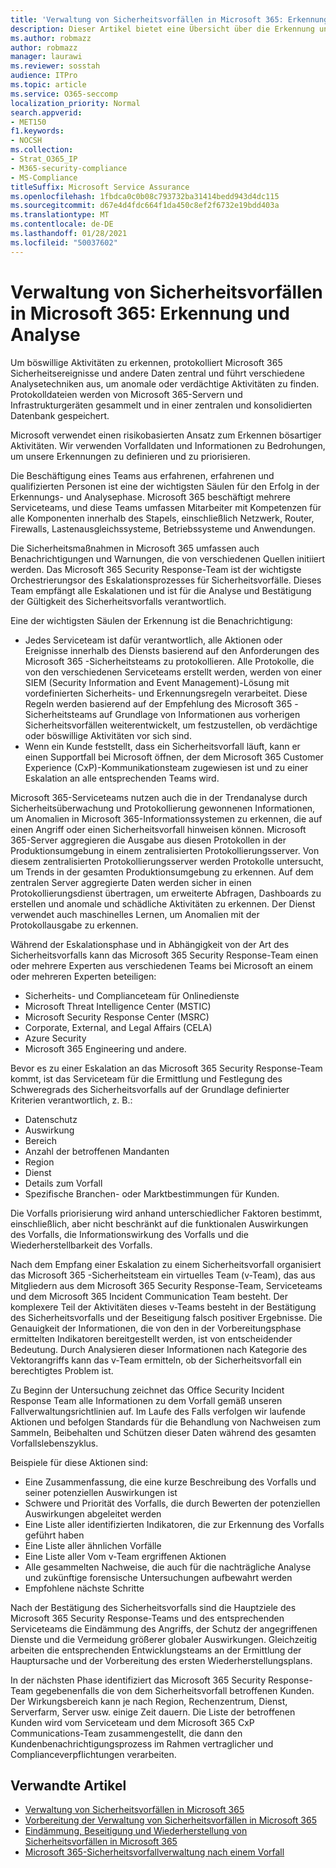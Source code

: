 ```yaml
---
title: 'Verwaltung von Sicherheitsvorfällen in Microsoft 365: Erkennung und Analyse'
description: Dieser Artikel bietet eine Übersicht über die Erkennung und Analyse von Sicherheitsvorfällen in Microsoft 365.
ms.author: robmazz
author: robmazz
manager: laurawi
ms.reviewer: sosstah
audience: ITPro
ms.topic: article
ms.service: O365-seccomp
localization_priority: Normal
search.appverid:
- MET150
f1.keywords:
- NOCSH
ms.collection:
- Strat_O365_IP
- M365-security-compliance
- MS-Compliance
titleSuffix: Microsoft Service Assurance
ms.openlocfilehash: 1fbdca0c0b08c793732ba31414bedd943d4dc115
ms.sourcegitcommit: d67e4d4fdc664f1da450c8ef2f6732e19bdd403a
ms.translationtype: MT
ms.contentlocale: de-DE
ms.lasthandoff: 01/28/2021
ms.locfileid: "50037602"
---
```

# <a name="microsoft-365-security-incident-management-detection-and-analysis"></a>Verwaltung von Sicherheitsvorfällen in Microsoft 365: Erkennung und Analyse

Um böswillige Aktivitäten zu erkennen, protokolliert Microsoft 365 Sicherheitsereignisse und andere Daten zentral und führt verschiedene Analysetechniken aus, um anomale oder verdächtige Aktivitäten zu finden. Protokolldateien werden von Microsoft 365-Servern und Infrastrukturgeräten gesammelt und in einer zentralen und konsolidierten Datenbank gespeichert.

Microsoft verwendet einen risikobasierten Ansatz zum Erkennen bösartiger Aktivitäten. Wir verwenden Vorfalldaten und Informationen zu Bedrohungen, um unsere Erkennungen zu definieren und zu priorisieren.

Die Beschäftigung eines Teams aus erfahrenen, erfahrenen und qualifizierten Personen ist eine der wichtigsten Säulen für den Erfolg in der Erkennungs- und Analysephase. Microsoft 365 beschäftigt mehrere Serviceteams, und diese Teams umfassen Mitarbeiter mit Kompetenzen für alle Komponenten innerhalb des Stapels, einschließlich Netzwerk, Router, Firewalls, Lastenausgleichssysteme, Betriebssysteme und Anwendungen.

Die Sicherheitsmaßnahmen in Microsoft 365 umfassen auch Benachrichtigungen und Warnungen, die von verschiedenen Quellen initiiert werden. Das Microsoft 365 Security Response-Team ist der wichtigste Orchestrierungsor des Eskalationsprozesses für Sicherheitsvorfälle. Dieses Team empfängt alle Eskalationen und ist für die Analyse und Bestätigung der Gültigkeit des Sicherheitsvorfalls verantwortlich.

Eine der wichtigsten Säulen der Erkennung ist die Benachrichtigung:

- Jedes Serviceteam ist dafür verantwortlich, alle Aktionen oder Ereignisse innerhalb des Diensts basierend auf den Anforderungen des Microsoft 365 -Sicherheitsteams zu protokollieren. Alle Protokolle, die von den verschiedenen Serviceteams erstellt werden, werden von einer SIEM (Security Information and Event Management)-Lösung mit vordefinierten Sicherheits- und Erkennungsregeln verarbeitet. Diese Regeln werden basierend auf der Empfehlung des Microsoft 365 -Sicherheitsteams auf Grundlage von Informationen aus vorherigen Sicherheitsvorfällen weiterentwickelt, um festzustellen, ob verdächtige oder böswillige Aktivitäten vor sich sind.
- Wenn ein Kunde feststellt, dass ein Sicherheitsvorfall läuft, kann er einen Supportfall bei Microsoft öffnen, der dem Microsoft 365 Customer Experience (CxP)-Kommunikationsteam zugewiesen ist und zu einer Eskalation an alle entsprechenden Teams wird.

Microsoft 365-Serviceteams nutzen auch die in der Trendanalyse durch Sicherheitsüberwachung und Protokollierung gewonnenen Informationen, um Anomalien in Microsoft 365-Informationssystemen zu erkennen, die auf einen Angriff oder einen Sicherheitsvorfall hinweisen können. Microsoft 365-Server aggregieren die Ausgabe aus diesen Protokollen in der Produktionsumgebung in einem zentralisierten Protokollierungsserver. Von diesem zentralisierten Protokollierungsserver werden Protokolle untersucht, um Trends in der gesamten Produktionsumgebung zu erkennen. Auf dem zentralen Server aggregierte Daten werden sicher in einen Protokollierungsdienst übertragen, um erweiterte Abfragen, Dashboards zu erstellen und anomale und schädliche Aktivitäten zu erkennen. Der Dienst verwendet auch maschinelles Lernen, um Anomalien mit der Protokollausgabe zu erkennen.

Während der Eskalationsphase und in Abhängigkeit von der Art des Sicherheitsvorfalls kann das Microsoft 365 Security Response-Team einen oder mehrere Experten aus verschiedenen Teams bei Microsoft an einem oder mehreren Experten beteiligen:

- Sicherheits- und Complianceteam für Onlinedienste
- Microsoft Threat Intelligence Center (MSTIC)
- Microsoft Security Response Center (MSRC)
- Corporate, External, and Legal Affairs (CELA)
- Azure Security
- Microsoft 365 Engineering und andere.

Bevor es zu einer Eskalation an das Microsoft 365 Security Response-Team kommt, ist das Serviceteam für die Ermittlung und Festlegung des Schweregrads des Sicherheitsvorfalls auf der Grundlage definierter Kriterien verantwortlich, z. B.:

- Datenschutz
- Auswirkung
- Bereich
- Anzahl der betroffenen Mandanten
- Region
- Dienst
- Details zum Vorfall
- Spezifische Branchen- oder Marktbestimmungen für Kunden.

Die Vorfalls priorisierung wird anhand unterschiedlicher Faktoren bestimmt, einschließlich, aber nicht beschränkt auf die funktionalen Auswirkungen des Vorfalls, die Informationswirkung des Vorfalls und die Wiederherstellbarkeit des Vorfalls.

Nach dem Empfang einer Eskalation zu einem Sicherheitsvorfall organisiert das Microsoft 365 -Sicherheitsteam ein virtuelles Team (v-Team), das aus Mitgliedern aus dem Microsoft 365 Security Response-Team, Serviceteams und dem Microsoft 365 Incident Communication Team besteht. Der komplexere Teil der Aktivitäten dieses v-Teams besteht in der Bestätigung des Sicherheitsvorfalls und der Beseitigung falsch positiver Ergebnisse. Die Genauigkeit der Informationen, die von den in der Vorbereitungsphase ermittelten Indikatoren bereitgestellt werden, ist von entscheidender Bedeutung. Durch Analysieren dieser Informationen nach Kategorie des Vektorangriffs kann das v-Team ermitteln, ob der Sicherheitsvorfall ein berechtigtes Problem ist.

Zu Beginn der Untersuchung zeichnet das Office Security Incident Response Team alle Informationen zu dem Vorfall gemäß unseren Fallverwaltungsrichtlinien auf. Im Laufe des Falls verfolgen wir laufende Aktionen und befolgen Standards für die Behandlung von Nachweisen zum Sammeln, Beibehalten und Schützen dieser Daten während des gesamten Vorfallslebenszyklus.

Beispiele für diese Aktionen sind:

- Eine Zusammenfassung, die eine kurze Beschreibung des Vorfalls und seiner potenziellen Auswirkungen ist
- Schwere und Priorität des Vorfalls, die durch Bewerten der potenziellen Auswirkungen abgeleitet werden
- Eine Liste aller identifizierten Indikatoren, die zur Erkennung des Vorfalls geführt haben
- Eine Liste aller ähnlichen Vorfälle
- Eine Liste aller Vom v-Team ergriffenen Aktionen
- Alle gesammelten Nachweise, die auch für die nachträgliche Analyse und zukünftige forensische Untersuchungen aufbewahrt werden
- Empfohlene nächste Schritte

Nach der Bestätigung des Sicherheitsvorfalls sind die Hauptziele des Microsoft 365 Security Response-Teams und des entsprechenden Serviceteams die Eindämmung des Angriffs, der Schutz der angegriffenen Dienste und die Vermeidung größerer globaler Auswirkungen. Gleichzeitig arbeiten die entsprechenden Entwicklungsteams an der Ermittlung der Hauptursache und der Vorbereitung des ersten Wiederherstellungsplans.

In der nächsten Phase identifiziert das Microsoft 365 Security Response-Team gegebenenfalls die von dem Sicherheitsvorfall betroffenen Kunden. Der Wirkungsbereich kann je nach Region, Rechenzentrum, Dienst, Serverfarm, Server usw. einige Zeit dauern. Die Liste der betroffenen Kunden wird vom Serviceteam und dem Microsoft 365 CxP Communications-Team zusammengestellt, die dann den Kundenbenachrichtigungsprozess im Rahmen vertraglicher und Complianceverpflichtungen verarbeiten.

## <a name="related-articles"></a>Verwandte Artikel

- [Verwaltung von Sicherheitsvorfällen in Microsoft 365](assurance-security-incident-management.md)
- [Vorbereitung der Verwaltung von Sicherheitsvorfällen in Microsoft 365](assurance-sim-preparation.md)
- [Eindämmung, Beseitigung und Wiederherstellung von Sicherheitsvorfällen in Microsoft 365](assurance-sim-containment-eradication-recovery.md)
- [Microsoft 365-Sicherheitsvorfallverwaltung nach einem Vorfall](assurance-sim-post-incident-activity.md)

